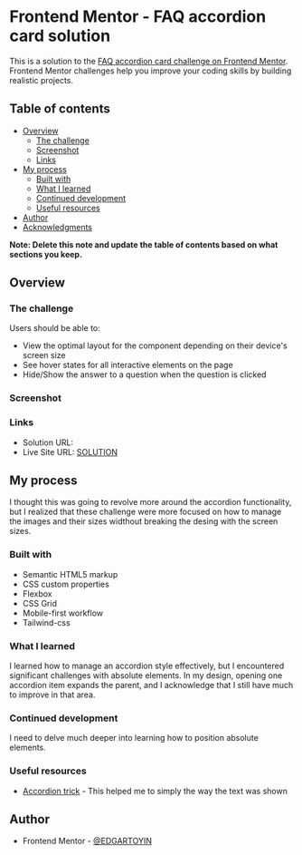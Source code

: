 # Frontend Mentor - FAQ accordion card solution

This is a solution to the [FAQ accordion card challenge on Frontend Mentor](https://www.frontendmentor.io/challenges/faq-accordion-card-XlyjD0Oam). Frontend Mentor challenges help you improve your coding skills by building realistic projects.

## Table of contents

- [Overview](#overview)
  - [The challenge](#the-challenge)
  - [Screenshot](#screenshot)
  - [Links](#links)
- [My process](#my-process)
  - [Built with](#built-with)
  - [What I learned](#what-i-learned)
  - [Continued development](#continued-development)
  - [Useful resources](#useful-resources)
- [Author](#author)
- [Acknowledgments](#acknowledgments)

**Note: Delete this note and update the table of contents based on what sections you keep.**

## Overview

### The challenge

Users should be able to:

- View the optimal layout for the component depending on their device's screen size
- See hover states for all interactive elements on the page
- Hide/Show the answer to a question when the question is clicked

### Screenshot

### Links

- Solution URL: [](https://github.com/EDGARTOYIN/faq-accordion-card-main/edit/main/README.md)
- Live Site URL: [SOLUTION](https://edgartoyin.github.io/faq-accordion-card-main/)

## My process

I thought this was going to revolve more around the accordion functionality, but I realized that these challenge were more focused on how to manage the images and their sizes widthout breaking the desing with the screen sizes.

### Built with

- Semantic HTML5 markup
- CSS custom properties
- Flexbox
- CSS Grid
- Mobile-first workflow
- Tailwind-css

### What I learned

I learned how to manage an accordion style effectively, but I encountered significant challenges with absolute elements. In my design, opening one accordion item expands the parent, and I acknowledge that I still have much to improve in that area.

### Continued development

I need to delve much deeper into learning how to position absolute elements.

### Useful resources

- [Accordion trick](https://www.youtube.com/watch?v=B_n4YONte5A&ab_channel=KevinPowell) - This helped me to simply the way the text was shown

## Author
- Frontend Mentor - [@EDGARTOYIN](https://www.frontendmentor.io/profile/EDGARTOYIN)
